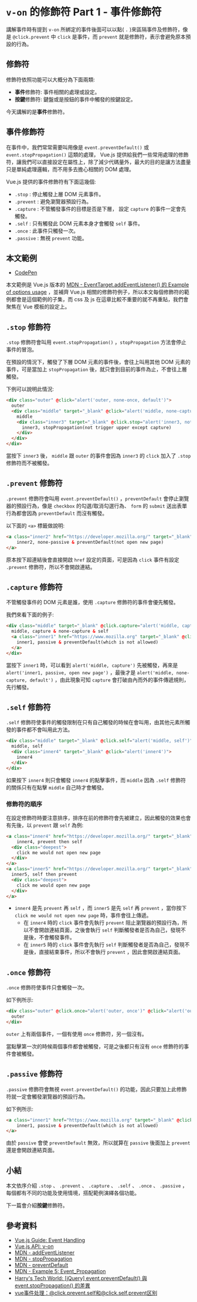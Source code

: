 # `v-on` 的修飾符 Part 1 - 事件修飾符

講解事件時有提到 `v-on` 所綁定的事件後面可以以點( `.` )來區隔事件及修飾符，像是 `@click.prevent` 中 `click` 是事件，而 `prevent` 就是修飾符，表示會避免原本預設的行為。

## 修飾符

修飾符依照功能可以大概分為下面兩類:

* **事件**修飾符: 事件相關的處理或設定。
* **按鍵**修飾符: 鍵盤或是按鈕的事件中觸發的按鍵設定。

今天講解的是**事件**修飾符。

## 事件修飾符

在事件中，我們常常需要叫用像是 `event.preventDefault()` 或 `event.stopPropagation()` 這類的處理， Vue.js 提供給我們一些常用處理的修飾符，讓我們可以直接設定在屬性上，除了減少代碼量外，最大的目的是讓方法盡量只是單純處理邏輯，而不用多去擔心相關的 DOM 處理。

Vue.js 提供的事件修飾符有下面這幾個:

* `.stop` : 停止觸發上層 DOM 元素事件。
* `.prevent` : 避免瀏覽器預設行為。
* `.capture` : 不管觸發事件的目標是否是下層， 設定 `capture` 的事件一定會先觸發。
* `.self` : 只有觸發此 DOM 元素本身才會觸發 `self` 事件。
* `.once` : 此事件只觸發一次。
* `.passive` : 無視 `prevent` 功能。

## 本文範例

* [CodePen](https://codepen.io/peterhpchen/pen/NOZEML)

本文範例是 Vue.js 版本的 [MDN - EventTarget.addEventListener() 的 Example of options usage](https://developer.mozilla.org/en-US/docs/Web/API/EventTarget/addEventListener#Example_of_options_usage) ，並補齊 Vue.js 相關的修飾符例子，所以本文每個修飾符的範例都會是這個範例的子集，而 css 及 js 在這章比較不重要的就不再重貼，我們會聚焦在 Vue 模板的設定上。

## `.stop` 修飾符

`.stop` 修飾符會叫用 `event.stopPropagation()` ，`stopPropagation` 方法會停止事件的冒泡。

在預設的情況下，觸發了下層 DOM 元素的事件後，會往上叫用其他 DOM 元素的事件，可是當加上 `stopPropagation` 後，就只會到目前的事件為止，不會往上層觸發。

下例可以說明此情況:

```html
<div class="outer" @click="alert('outer, none-once, default')">
  outer
  <div class="middle" target="_blank" @click="alert('middle, none-capture, default')">
    middle
    <div class="inner3" target="_blank" @click.stop="alert('inner3, not trigger upper except capture')">
      inner3, stopPropagation(not trigger upper except capture)
    </div>
  </div>
</div>
```

當按下 `inner3` 後， `middle` 跟 `outer` 的事件會因為 `inner3` 的 `click` 加入了 `.stop` 修飾符而不被觸發。

## `.prevent` 修飾符

`.prevent` 修飾符會叫用 `event.preventDefault()` ，`preventDefault` 會停止瀏覽器的預設行為，像是 `checkbox` 的勾選/取消勾選行為、 `form` 的 `submit` 送出表單行為都會因為 `preventDefault` 而沒有觸發。

以下面的 `<a>` 標籤做說明:

```html
<a class="inner2" href="https://developer.mozilla.org/" target="_blank" @click.prevent="alert('inner2, none-passive, default, not open new page')">
    inner2, none-passive & preventDefault(not open new page)
</a>
```

原本按下超連結後會直接開啟 `href` 設定的頁面，可是因為 `click` 事件有設定 `.prevent` 修飾符，所以不會開啟連結。

## `.capture` 修飾符

不管觸發事件的 DOM 元素是誰，使用 `.capture` 修飾符的事件會優先觸發。

我們來看下面的例子:

```html
<div class="middle" target="_blank" @click.capture="alert('middle, capture')" @click="alert('middle, none-capture, default')">
  middle, capture & none-capture & self
  <a class="inner1" href="https://www.mozilla.org" target="_blank" @click="alert('inner1, passive, open new page')">
    inner1, passive & preventDefault(which is not allowed)
  </a>
</div>
```

當按下 `inner1` 時，可以看到 `alert('middle, capture')` 先被觸發，再來是 `alert('inner1, passive, open new page')` ，最後才是 `alert('middle, none-capture, default')` ，由此現象可知 `capture` 會打破由內而外的事件傳遞規則，先行觸發。

## `.self` 修飾符

`.self` 修飾符使事件的觸發限制在只有自己觸發的時候在會叫用，由其他元素所觸發的事件都不會叫用此方法。

```html
<div class="middle" target="_blank" @click.self="alert('middle, self')">
  middle, self
  <div class="inner4" target="_blank" @click="alert('inner4')">
    inner4
  </div>
</div>
```

如果按下 `inner4` 則只會觸發 `inner4` 的點擊事件，而 `middle` 因為 `.self` 修飾符的關係只有在點擊 `middle` 自己時才會觸發。

### 修飾符的順序

在設定修飾符時要注意排序，排序在前的修飾符會先被建立，因此觸發的效果也會有先後，以 `prevent` 跟 `self` 為例:

```html
<a class="inner4" href="https://developer.mozilla.org/" target="_blank" @click.prevent.self="alert('inner4, prevent then self, not open new page')">        
    inner4, prevent then self
  <div class="deepest">
    click me would not open new page 
  </div>
</a>
<a class="inner5" href="https://developer.mozilla.org/" target="_blank" @click.self.prevent="alert('inner5, self then prevent, not open new page')">
  inner5, self then prevent
  <div class="deepest">
    click me would open new page 
  </div>
</a>
```

* `inner4` 是先 `prevent` 再 `self` ，而 `inner5` 是先 `self` 再 `prevent` ，當你按下 `click me would not open new page` 時，事件會往上傳遞。
  * 在 `inner4` 時的 `click` 事件會先執行 `prevent` 阻止瀏覽器的預設行為，所以不會開啟連結頁面，之後會執行 `self` 判斷觸發者是否為自己，發現不是後，不會觸發事件。
  * 在 `inner5` 時的 `click` 事件會先執行 `self` 判斷觸發者是否為自己，發現不是後，直接結束事件，所以不會執行 `prevent` ，因此會開啟連結頁面。

## `.once` 修飾符

`.once` 修飾符使事件只會觸發一次。

如下例所示:

```html
<div class="outer" @click.once="alert('outer, once')" @click="alert('outer, none-once, default')">
  outer
</div>
```

`outer` 上有兩個事件，一個有使用 `once` 修飾符，另一個沒有。

當點擊第一次的時候兩個事件都會被觸發，可是之後都只有沒有 `once` 修飾符的事件會被觸發。

## `.passive` 修飾符

`.passive` 修飾符會無視 `event.preventDefault()` 的功能，因此只要加上此修飾符就一定會觸發瀏覽器的預設行為。

如下例所示:

```html
<a class="inner1" href="https://www.mozilla.org" target="_blank" @click.passive.prevent="alert('inner1, passive, open new page')">
    inner1, passive & preventDefault(which is not allowed)
</a>
```

由於 `passive` 會使 `preventDefault` 無效，所以就算在 `passive` 後面加上 `prevent` 還是會開啟連結頁面。

## 小結

本文依序介紹 `.stop` 、 `.prevent` 、 `.capture` 、 `.self` 、 `.once` 、 `.passive` ，每個都有不同的功能及使用情境，搭配範例演繹各個功能。

下一篇會介紹**按鍵**修飾符。

## 參考資料

* [Vue.js Guide: Event Handling](https://vuejs.org/v2/guide/events.html)
* [Vue.js API: v-on](https://vuejs.org/v2/api/#v-on)
* [MDN - addEventListener](https://developer.mozilla.org/en-US/docs/Web/API/EventTarget/addEventListener#Example_of_options_usage)
* [MDN - stopPropagation](https://developer.mozilla.org/en-US/docs/Web/API/Event/stopPropagation)
* [MDN - preventDefault](https://developer.mozilla.org/en-US/docs/Web/API/Event/preventDefault)
* [MDN - Example 5: Event_Propagation](https://developer.mozilla.org/en-US/docs/Web/API/Document_Object_Model/Examples#Example_5:_Event_Propagation)
* [Harry's Tech World: [jQuery] event.preventDefault() 與 event.stopPropagation() 的差異](https://dotblogs.com.tw/harry/2016/09/10/131956)
* [vue事件处理：@click.prevent.self和@click.self.prevent区别](https://www.oschina.net/question/1785591_2273843)
